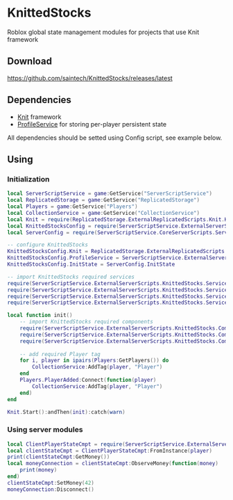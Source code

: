 # KnittedStocks
Roblox global state management modules for projects that use Knit framework

## Download
https://github.com/saintech/KnittedStocks/releases/latest

## Dependencies
* [Knit](https://github.com/Sleitnick/Knit) framework
* [ProfileService](https://github.com/MadStudioRoblox/ProfileService/) for storing per-player persistent state

All dependencies should be setted using Config script, see example below.

## Using

### Initialization

```lua
local ServerScriptService = game:GetService("ServerScriptService")
local ReplicatedStorage = game:GetService("ReplicatedStorage")
local Players = game:GetService("Players")
local CollectionService = game:GetService("CollectionService")
local Knit = require(ReplicatedStorage.ExternalReplicatedScripts.Knit.Knit)
local KnittedStocksConfig = require(ServerScriptService.ExternalServerScripts.KnittedStocks.Config)
local ServerConfig = require(ServerScriptService.CoreServerScripts.ServerConfig)

-- configure KnittedStocks
KnittedStocksConfig.Knit = ReplicatedStorage.ExternalReplicatedScripts.Knit
KnittedStocksConfig.ProfileService = ServerScriptService.ExternalServerScripts.ProfileService
KnittedStocksConfig.InitState = ServerConfig.InitState

-- import KnittedStocks required services
require(ServerScriptService.ExternalServerScripts.KnittedStocks.Services.ClientGlobalStateService)
require(ServerScriptService.ExternalServerScripts.KnittedStocks.Services.ServerGlobalStateService)
require(ServerScriptService.ExternalServerScripts.KnittedStocks.Services.PersistentGlobalStateService)
require(ServerScriptService.ExternalServerScripts.KnittedStocks.Services.ClientPlayerStateService)

local function init()
	-- import KnittedStocks required components
	require(ServerScriptService.ExternalServerScripts.KnittedStocks.Components.ClientPlayerStateCmpt)
	require(ServerScriptService.ExternalServerScripts.KnittedStocks.Components.ServerPlayerStateCmpt)
	require(ServerScriptService.ExternalServerScripts.KnittedStocks.Components.PersistentPlayerStateCmpt)
	
	-- add required Player tag
	for i, player in ipairs(Players:GetPlayers()) do
		CollectionService:AddTag(player, "Player")
	end
	Players.PlayerAdded:Connect(function(player)
		CollectionService:AddTag(player, "Player")
	end)
end

Knit.Start():andThen(init):catch(warn)

```

### Using server modules

```lua
local ClientPlayerStateCmpt = require(ServerScriptService.ExternalServerScripts.KnittedStocks.Components.ClientPlayerStateCmpt)
local clientStateCmpt = ClientPlayerStateCmpt:FromInstance(player)
print(clientStateCmpt:GetMoney())
local moneyConnection = clientStateCmpt:ObserveMoney(function(money)
	print(money)
end)
clientStateCmpt:SetMoney(42)
moneyConnection:Disconnect()
```
